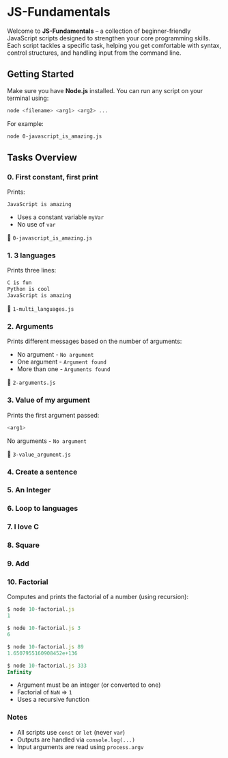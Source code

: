 # JS-Fundamentals

Welcome to **JS-Fundamentals** – a collection of beginner-friendly JavaScript scripts designed to strengthen your core programming skills. Each script tackles a specific task, helping you get comfortable with syntax, control structures, and handling input from the command line.

## Getting Started

Make sure you have **Node.js** installed. You can run any script on your terminal using:

```bash
node <filename> <arg1> <arg2> ...
```

For example:

```bash
node 0-javascript_is_amazing.js
```

## Tasks Overview

### 0. First constant, first print

Prints:

`JavaScript is amazing`

- Uses a constant variable `myVar`
- No use of `var`

📄 `0-javascript_is_amazing.js`

### 1. 3 languages

Prints three lines:

```javascript
C is fun
Python is cool
JavaScript is amazing
```

📄 `1-multi_languages.js`

### 2. Arguments

Prints different messages based on the number of arguments:

- No argument - `No argument`
- One argument - `Argument found`
- More than one - `Arguments found`

📄 `2-arguments.js`

### 3. Value of my argument

Prints the first argument passed:

```javascript
<arg1>
```

No arguments - `No argument`

📄 `3-value_argument.js`

### 4. Create a sentence

### 5. An Integer

### 6. Loop to languages

### 7. I love C

### 8. Square

### 9. Add

### 10. Factorial

Computes and prints the factorial of a number (using recursion):

```javascript
$ node 10-factorial.js
1

$ node 10-factorial.js 3
6

$ node 10-factorial.js 89
1.6507955160908452e+136

$ node 10-factorial.js 333
Infinity
```

- Argument must be an integer (or converted to one)
- Factorial of `NaN` => `1`
- Uses a recursive function

### Notes

- All scripts use `const` or `let` (never `var`)
- Outputs are handled via `console.log(...)`
- Input arguments are read using `process.argv`

